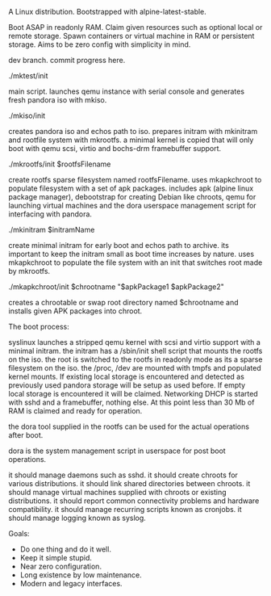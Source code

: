 A Linux distribution.
Bootstrapped with alpine-latest-stable.

Boot ASAP in readonly RAM. 
Claim given resources such as optional local or remote storage. 
Spawn containers or virtual machine in RAM or persistent storage.
Aims to be zero config with simplicity in mind.

dev branch. commit progress here.

./mktest/init

main script. launches qemu instance with serial console and generates fresh pandora iso with mkiso.

./mkiso/init 

creates pandora iso and echos path to iso. prepares initram with mkinitram and rootfile system with mkrootfs.
a minimal kernel is copied that will only boot with qemu scsi, virtio and bochs-drm framebuffer support.
 
./mkrootfs/init $rootfsFilename

create rootfs sparse filesystem named rootfsFilename.
uses mkapkchroot to populate filesystem with a set of apk packages. 
includes apk (alpine linux package manager), debootstrap for creating Debian like chroots, qemu for launching virtual machines
and the dora userspace management script for interfacing with pandora.

./mkinitram $initramName

create minimal initram for early boot and echos path to archive. its important to keep the initram small as boot time increases by nature.
uses mkapkchroot to populate the file system with an init that switches root made by mkrootfs.

./mkapkchroot/init $chrootname "$apkPackage1 $apkPackage2"

creates a chrootable or swap root directory named $chrootname and installs given APK packages into chroot.

The boot process:

syslinux launches a stripped qemu kernel with scsi and virtio support with a minimal initram.
the initram has a /sbin/init shell script that mounts the rootfs on the iso.
the root is switched to the rootfs in readonly mode as its a sparse filesystem on the iso. the /proc, /dev are mounted with tmpfs and populated kernel mounts.
If existing local storage is encountered and detected as previously used pandora storage will be setup as used before.
If empty local storage is encountered it will be claimed.
Networking DHCP is started with sshd and a framebuffer, nothing else. At this point less than 30 Mb of RAM is claimed and ready for operation.

the dora tool supplied in the rootfs can be used for the actual operations after boot.

dora is the system management script in userspace for post boot operations. 

it should manage daemons such as sshd.
it should create chroots for various distributions.
it should link shared directories between chroots.
it should manage virtual machines supplied with chroots or existing distributions.
it should report common connectivity problems and hardware compatibility.
it should manage recurring scripts known as cronjobs.
it should manage logging known as syslog.

Goals:

- Do one thing and do it well.
- Keep it simple stupid.
- Near zero configuration.
- Long existence by low maintenance.
- Modern and legacy interfaces.

